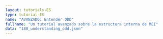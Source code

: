 ```yaml
---
layout: tutorials-ES
type: tutorial-ES
name: "AVANZADO: Entender ODD"
fullname: "Un tutorial avanzado sobre la estructura interna de MEI"
data: "180_understanding_odd.json"
---
```

